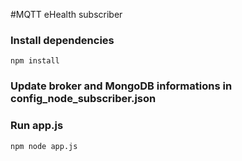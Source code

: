 #MQTT eHealth subscriber

### Install dependencies
```
npm install 
```
### Update broker and MongoDB informations in config_node_subscriber.json

### Run app.js
```
npm node app.js 
```
